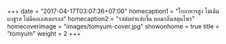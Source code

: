 +++
date = "2017-04-17T03:07:36+07:00"
homecaption1 = "ใยอาหารสูง ไม่เติมผงชูรส ไม่มีคอเลสเตอรอล"
homecaption2 = "รสต้มยำแซ่บจี๊ด หอมกลิ่นสมุนไพร"
homecoverimage = "images/tomyum-cover.jpg"
showonhome = true
title = "tomyum"
weight = 2
+++

